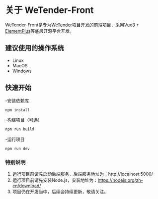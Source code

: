 # 关于 WeTender-Front

WeTender-Front是专为[WeTender项目](https://github.com/Belowkm/WeTender)开发的前端项目，采用[Vue3](https://cn.vuejs.org/) + [ElementPlus](https://element-plus.org/zh-CN/)等底层开源平台开发。

## 建议使用的操作系统

- Linux
- MacOS
- Windows

## 快速开始

-安装依赖库

```sh
npm install
```

-构建项目（可选）

```sh
npm run build
```

-运行项目

```sh
npm run dev
```

### 特别说明

1. 运行项目前请先启动后端服务，后端服务地址为：http://localhost:5000/
2. 运行项目前请先安装Node.js，安装地址为：https://nodejs.org/zh-cn/download/
3. 项目仍在开发当中，后续会持续更新，敬请关注。